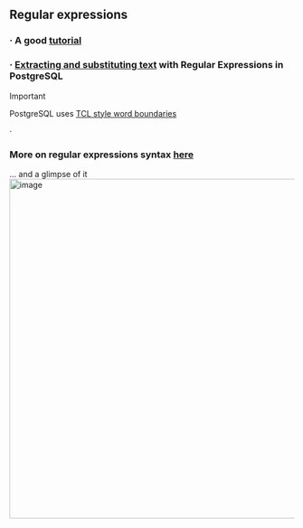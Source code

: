 ## Regular expressions
### · A good [tutorial](https://www.regular-expressions.info/tutorialcnt.html) 
### · [Extracting and substituting text](https://www.crunchydata.com/blog/extracting-and-substituting-text-with-regular-expressions-in-postgresql) with Regular Expressions in PostgreSQL
> [!IMPORTANT]
>  PostgreSQL uses [TCL style word boundaries](https://www.postgresql.org/docs/current/functions-matching.html#POSIX-CONSTRAINT-ESCAPES-TABLE)
  
·

### More on regular expressions syntax [here](https://cheatography.com/davechild/cheat-sheets/regular-expressions/)  
... and a glimpse of it 
<img width="1801" height="601" alt="image" src="https://github.com/user-attachments/assets/b537f119-00e4-46fd-a207-1b8c8116e12b" />
